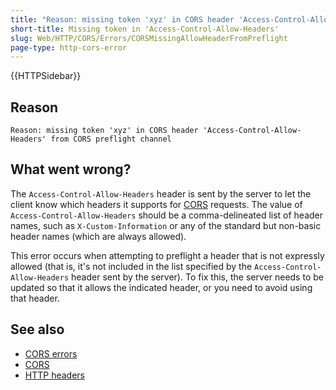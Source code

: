 ```yaml
---
title: "Reason: missing token 'xyz' in CORS header 'Access-Control-Allow-Headers' from CORS preflight channel"
short-title: Missing token in 'Access-Control-Allow-Headers'
slug: Web/HTTP/CORS/Errors/CORSMissingAllowHeaderFromPreflight
page-type: http-cors-error
---
```


{{HTTPSidebar}}

## Reason

```plain
Reason: missing token 'xyz' in CORS header 'Access-Control-Allow-Headers' from CORS preflight channel
```

## What went wrong?

The `Access-Control-Allow-Headers` header is sent by the server to let the client know which headers it supports for [CORS](/en-US/docs/Web/HTTP/CORS) requests.
The value of `Access-Control-Allow-Headers` should be a comma-delineated list of header names, such as `X-Custom-Information` or any of the standard but non-basic header names (which are always allowed).

This error occurs when attempting to preflight a header that is not expressly allowed (that is, it's not included in the list specified by the `Access-Control-Allow-Headers` header sent by the server). To fix this, the server needs to be updated so that it allows the indicated header, or you need to avoid using that header.

## See also

- [CORS errors](/en-US/docs/Web/HTTP/CORS/Errors)
- [CORS](/en-US/docs/Web/HTTP/CORS)
- [HTTP headers](/en-US/docs/Web/HTTP/Headers)
